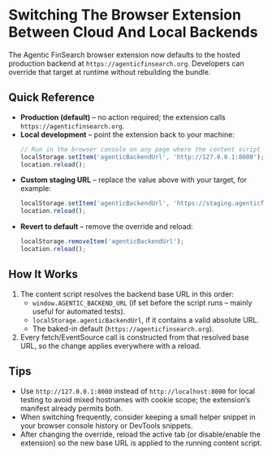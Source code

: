 # Switching The Browser Extension Between Cloud And Local Backends

The Agentic FinSearch browser extension now defaults to the hosted production backend at `https://agenticfinsearch.org`. Developers can override that target at runtime without rebuilding the bundle.

## Quick Reference

- **Production (default)** – no action required; the extension calls `https://agenticfinsearch.org`.
- **Local development** – point the extension back to your machine:  
  ```js
  // Run in the browser console on any page where the content script loads
  localStorage.setItem('agenticBackendUrl', 'http://127.0.0.1:8000');
  location.reload();
  ```
- **Custom staging URL** – replace the value above with your target, for example:  
  ```js
  localStorage.setItem('agenticBackendUrl', 'https://staging.agenticfinsearch.org');
  location.reload();
  ```
- **Revert to default** – remove the override and reload:  
  ```js
  localStorage.removeItem('agenticBackendUrl');
  location.reload();
  ```

## How It Works

1. The content script resolves the backend base URL in this order:
   - `window.AGENTIC_BACKEND_URL` (if set before the script runs – mainly useful for automated tests).
   - `localStorage.agenticBackendUrl`, if it contains a valid absolute URL.
   - The baked-in default (`https://agenticfinsearch.org`).
2. Every fetch/EventSource call is constructed from that resolved base URL, so the change applies everywhere with a reload.

## Tips

- Use `http://127.0.0.1:8000` instead of `http://localhost:8000` for local testing to avoid mixed hostnames with cookie scope; the extension’s manifest already permits both.
- When switching frequently, consider keeping a small helper snippet in your browser console history or DevTools snippets.
- After changing the override, reload the active tab (or disable/enable the extension) so the new base URL is applied to the running content script.
